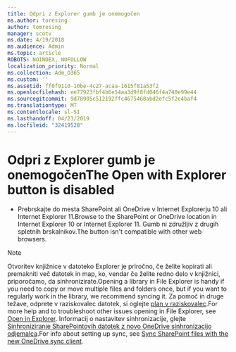 ```yaml
---
title: Odpri z Explorer gumb je onemogočen
ms.author: toresing
author: tomresing
manager: scotv
ms.date: 4/19/2018
ms.audience: Admin
ms.topic: article
ROBOTS: NOINDEX, NOFOLLOW
localization_priority: Normal
ms.collection: Adm_O365
ms.custom: ''
ms.assetid: ff0f9110-10be-4c27-acaa-1615f81a53f2
ms.openlocfilehash: ee77923fbf4b6e54aa3d9f8fd046f4a740e99e44
ms.sourcegitcommit: 9d78905c512192ffc4675468abd2efc5f2e4baf4
ms.translationtype: MT
ms.contentlocale: sl-SI
ms.lasthandoff: 04/23/2019
ms.locfileid: "32419528"
---
```

# <a name="the-open-with-explorer-button-is-disabled"></a><span data-ttu-id="c2061-102">Odpri z Explorer gumb je onemogočen</span><span class="sxs-lookup"><span data-stu-id="c2061-102">The Open with Explorer button is disabled</span></span>

- <span data-ttu-id="c2061-103">Prebrskajte do mesta SharePoint ali OneDrive v Internet Explorerju 10 ali Internet Explorer 11.</span><span class="sxs-lookup"><span data-stu-id="c2061-103">Browse to the SharePoint or OneDrive location in Internet Explorer 10 or Internet Explorer 11.</span></span> <span data-ttu-id="c2061-104">Gumb ni združljiv z drugih spletnih brskalnikov.</span><span class="sxs-lookup"><span data-stu-id="c2061-104">The button isn't compatible with other web browsers.</span></span>
    
> [!NOTE]
> <span data-ttu-id="c2061-105">Otvoritev knjižnice v datoteko Explorer je priročno, če želite kopirati ali premakniti več datotek in map, ko, vendar če želite redno delo v knjižnici, priporočamo, da sinhronizirate.</span><span class="sxs-lookup"><span data-stu-id="c2061-105">Opening a library in File Explorer is handy if you need to copy or move multiple files and folders once, but if you want to regularly work in the library, we recommend syncing it.</span></span> <span data-ttu-id="c2061-106">Za pomoč in druge težave, odprete v raziskovalec datotek, si oglejte [plan v raziskovalec](https://go.microsoft.com/fwlink/?linkid=871665).</span><span class="sxs-lookup"><span data-stu-id="c2061-106">For more help and to troubleshoot other issues opening in File Explorer, see [Open in Explorer](https://go.microsoft.com/fwlink/?linkid=871665).</span></span> <span data-ttu-id="c2061-107">Informacij o nastavitev sinhronizacije, glejte [Sinhroniziranje SharePointovih datotek z novo OneDrive sinhronizacijo odjemalca](https://go.microsoft.com/fwlink/?linkid=871666).</span><span class="sxs-lookup"><span data-stu-id="c2061-107">For info about setting up sync, see [Sync SharePoint files with the new OneDrive sync client](https://go.microsoft.com/fwlink/?linkid=871666).</span></span> 
  

